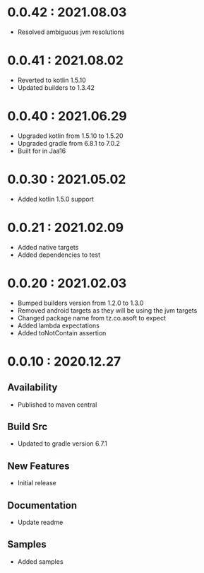 # 0.0.42 : 2021.08.03

- Resolved ambiguous jvm resolutions

# 0.0.41 : 2021.08.02

- Reverted to kotlin 1.5.10
- Updated builders to 1.3.42

# 0.0.40 : 2021.06.29

- Upgraded kotlin from 1.5.10 to 1.5.20
- Upgraded gradle from 6.8.1 to 7.0.2
- Built for in Jaa16

# 0.0.30 : 2021.05.02

- Added kotlin 1.5.0 support

# 0.0.21 : 2021.02.09

- Added native targets
- Added dependencies to test

# 0.0.20 : 2021.02.03

- Bumped builders version from 1.2.0 to 1.3.0
- Removed android targets as they will be using the jvm targets
- Changed package name from tz.co.asoft to expect
- Added lambda expectations
- Added toNotContain assertion

# 0.0.10 : 2020.12.27

## Availability

- Published to maven central

## Build Src

- Updated to gradle version 6.7.1

## New Features

- Initial release

## Documentation

- Update readme

## Samples

- Added samples